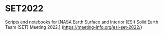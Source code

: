 # SET2022
Scripts and notebooks for [NASA Earth Surface and Interior (ESI) Solid Earth Team (SET) Meeting 2022.] (https://meeting-info.org/esi-set-2022/)